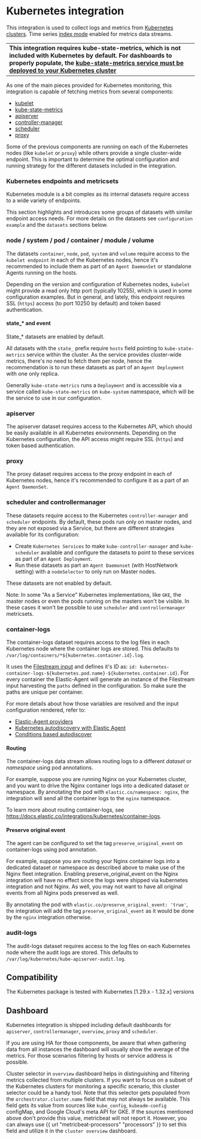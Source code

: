# Kubernetes integration

This integration is used to collect logs and metrics from 
[Kubernetes clusters](https://kubernetes.io/). Time series [index mode](https://www.elastic.co/guide/en/elasticsearch/reference/current/tsds.html) enabled for metrics data streams.

| |
| ------------- | 
| **This integration requires kube-state-metrics, which is not included with Kubernetes by default. For dashboards to properly populate, the [kube-state-metrics service must be deployed to your Kubernetes cluster](https://github.com/kubernetes/kube-state-metrics)** |


As one of the main pieces provided for Kubernetes monitoring, this integration is capable of fetching metrics from several components:

- [kubelet](https://kubernetes.io/docs/reference/command-line-tools-reference/kubelet/)
- [kube-state-metrics](https://github.com/kubernetes/kube-state-metrics)
- [apiserver](https://kubernetes.io/docs/reference/command-line-tools-reference/kube-apiserver/)
- [controller-manager](https://kubernetes.io/docs/reference/command-line-tools-reference/kube-controller-manager/)
- [scheduler](https://kubernetes.io/docs/reference/command-line-tools-reference/kube-scheduler/)
- [proxy](https://kubernetes.io/docs/reference/command-line-tools-reference/kube-proxy/)

Some of the previous components are running on each of the Kubernetes nodes (like `kubelet` or `proxy`) while others provide
a single cluster-wide endpoint. This is important to determine the optimal configuration and running strategy
for the different datasets included in the integration.


### Kubernetes endpoints and metricsets

Kubernetes module is a bit complex as its internal datasets require access to a wide variety of endpoints.

This section highlights and introduces some groups of datasets with similar endpoint access needs. 
For more details on the datasets see `configuration example` and the `datasets` sections below.


### node / system / pod / container / module / volume

The datasets `container`, `node`, `pod`, `system` and `volume` require access to the `kubelet endpoint` in each of
the Kubernetes nodes, hence it's recommended to include them as part
of an `Agent DaemonSet` or standalone Agents running on the hosts.

Depending on the version and configuration of Kubernetes nodes, `kubelet` might provide a read only http port (typically 10255),
which is used in some configuration examples. But in general, and lately, this endpoint requires SSL (`https`) access
(to port 10250 by default) and token based authentication.


#### state_* and event

State_* datasets are enabled by default.

All datasets with the `state_` prefix require `hosts` field pointing to `kube-state-metrics`
service within the cluster. As the service provides cluster-wide metrics, there's no need to fetch them per node,
hence the recommendation is to run these datasets as part of an `Agent Deployment` with one only replica.

 Generally `kube-state-metrics` runs a `Deployment` and is accessible via a service called `kube-state-metrics` on
`kube-system` namespace, which will be the service to use in our configuration.


### apiserver

The apiserver dataset requires access to the Kubernetes API, which should be easily available in all Kubernetes
environments. Depending on the Kubernetes configuration, the API access might require SSL (`https`) and token
based authentication.

### proxy

The proxy dataset requires access to the proxy endpoint in each of Kubernetes nodes, hence it's recommended
to configure it as a part of an `Agent DaemonSet`.

### scheduler and controllermanager

These datasets require access to the Kubernetes `controller-manager` and `scheduler` endpoints. By default, these pods
run only on master nodes, and they are not exposed via a Service, but there are different strategies
available for its configuration:

- Create `Kubernetes Services` to make `kube-controller-manager` and `kube-scheduler` available and configure
 the datasets to point to these services as part of an `Agent Deployment`.
- Run these datasets as part an `Agent Daemonset` (with HostNetwork setting) with a `nodeSelector` to only run on Master nodes.

These datasets are not enabled by default.

Note: In some "As a Service" Kubernetes implementations, like `GKE`, the master nodes or even the pods running on
the masters won't be visible. In these cases it won't be possible to use `scheduler` and `controllermanager` metricsets.

### container-logs

The container-logs dataset requires access to the log files in each Kubernetes node where the container logs are stored.
This defaults to `/var/log/containers/*${kubernetes.container.id}.log`.

It uses the [Filestream input](https://www.elastic.co/guide/en/beats/filebeat/current/filebeat-input-filestream.html)
and defines it's ID as: `id: kubernetes-container-logs-${kubernetes.pod.name}-${kubernetes.container.id}`. For every
container the Elastic-Agent will generate an instance of the Filestream input harvesting the `paths` defined in the
configuration. So make sure the paths are unique per container.

For more details about how those variables are resolved and the input
configuration rendered, refer to:
- [Elastic-Agent providers](https://www.elastic.co/guide/en/fleet/current/providers.html)
- [Kubernetes autodiscovery with Elastic Agent](https://www.elastic.co/guide/en/fleet/current/elastic-agent-kubernetes-autodiscovery.html)
- [Conditions based autodiscover](https://www.elastic.co/guide/en/fleet/current/conditions-based-autodiscover.html)

#### Routing

The container-logs data stream allows routing logs to a different *dataset* or *namespace* using pod annotations.

For example, suppose you are running Nginx on your Kubernetes cluster, and you want to drive the Nginx container logs into a dedicated dataset or namespace. By annotating the pod with `elastic.co/namespace: nginx`, the integration will send all the container logs to the `nginx` namespace.

To learn more about routing container-logs, see https://docs.elastic.co/integrations/kubernetes/container-logs.

#### Preserve original event

The agent can be configured to set the tag `preserve_original_event` on container-logs using pod annotation.

For example, suppose you are routing your Nginx container logs into a dedicated dataset or namespace as described above to make use of the Nginx fleet integration. Enabling preserve_original_event on the Nginx integration will have no effect
since the logs were shipped via kubernetes integration and not Nginx. As well, you may not want to have all original events from all Nginx pods preserved as well.

By annotating the pod with `elastic.co/preserve_original_event: 'true'`, the integration will add the tag `preserve_original_event` as it would be done by the `nginx` integration otherwise.

### audit-logs

The audit-logs dataset requires access to the log files on each Kubernetes node where the audit logs are stored.
This defaults to `/var/log/kubernetes/kube-apiserver-audit.log`.

## Compatibility

The Kubernetes package is tested with Kubernetes [1.29.x - 1.32.x] versions

## Dashboard

Kubernetes integration is shipped including default dashboards for `apiserver`, `controllermanager`, `overview`, `proxy` and `scheduler`.

If you are using HA for those components, be aware that when gathering data from all instances the dashboard will usually show the average of the metrics. For those scenarios filtering by hosts or service address is possible.

Cluster selector in `overview` dashboard helps in distinguishing and filtering metrics collected from multiple clusters. If you want to focus on a subset of the Kubernetes clusters for monitoring a specific scenario, this cluster selector could be a handy tool. Note that this selector gets populated from the `orchestrator.cluster.name` field that may not always be available. This field gets its value from sources like `kube_config`, `kubeadm-config` configMap, and Google Cloud's meta API for GKE. If the sources mentioned above don't provide this value, metricbeat will not report it. However, you can always use {{ url "metricbeat-processors" "processors" }} to set this field and utilize it in the `cluster overview` dashboard.
